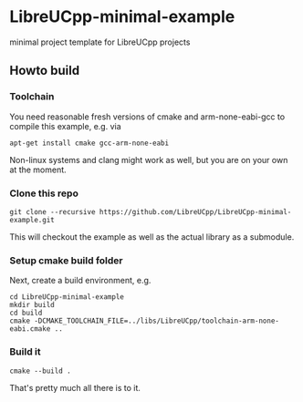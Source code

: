 # LibreUCpp-minimal-example
minimal project template for LibreUCpp projects

## Howto build

### Toolchain

You need reasonable fresh versions of cmake and arm-none-eabi-gcc to compile this example, e.g. via 

```
apt-get install cmake gcc-arm-none-eabi
```

Non-linux systems and clang might work as well, but you are on your own at the moment.


### Clone this repo

```
git clone --recursive https://github.com/LibreUCpp/LibreUCpp-minimal-example.git
```
This will checkout the example as well as the actual library as a submodule.


### Setup cmake build folder

Next, create a build environment, e.g.
```
cd LibreUCpp-minimal-example
mkdir build
cd build
cmake -DCMAKE_TOOLCHAIN_FILE=../libs/LibreUCpp/toolchain-arm-none-eabi.cmake ..
```

### Build it
```
cmake --build .
```

That's pretty much all there is to it.
